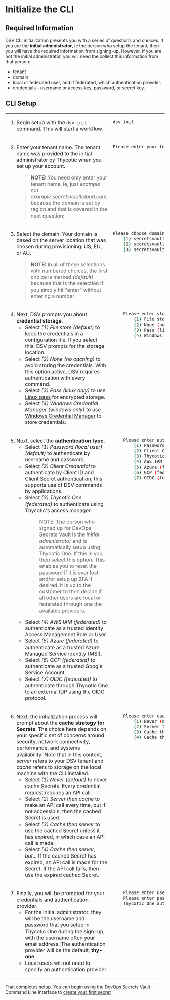 ﻿[title]: # (Initialize the CLI)
[tags]: # (DevOps Secrets Vault,DSV,)
[priority]: # (2300)

# Initialize the CLI

## Required Information

DSV CLI initialization presents you with a series of questions and choices. If you are the **initial administrator**, ie the person who setup the tenant, then you will have the required information from signing-up.  However, if you are not the initial administrator, you will need the collect this information from that person:
* tenant
* domain
* local or federated user, and if federated, which authentication provider.
* credentials - username or access key, password, or secret key.

## CLI Setup


<table style="width:100%">
<tr style="vertical-align:top">

<td style="width:70%">

1. Begin setup with the `dsv init` command. This will start a workflow.
</td>

<td style="width:30%">

```BASH
dsv init
```

</td>
</tr>
<tr style="vertical-align:top">
<td width="70%">

2. Enter your tenant name. The tenant name was provided to the initial administrator by Thycotic when you set up your account.
    >**NOTE:** You need only enter your tenant name, ie, just *example* not *example.secretsvaultcloud.com*, because the domain is set by region and that is covered in the next question:
</td>
<td width=30%>

```BASH
Please enter your tenant name: 
```
</td>
</tr>

<tr style="vertical-align:top">
<td>

3. Select the domain. Your domain is based on the server location that was chosen during provisioning: US, EU, or AU.
    >**NOTE:** In all of these selections with numbered choices, the first choice is marked *(default)* because that is the selection if you simply hit "enter" without entering a number.
</td>
<td width=30%>

```BASH
Please choose domain:
    (1) secretsvaultcloud.com (default)
    (2) secretsvaultcloud.eu
    (3) secretsvaultcloud.com.au
```
</td>
</tr>

<tr style="vertical-align:top">
<td>

4. Next, DSV prompts you about **credential storage**. 
    * Select *(1) File store (default)* to keep the credentials in a configuration file. If you select this, DSV prompts for the storage location.
    * Select *(2) None (no caching)* to avoid storing the credentials. With this option active, DSV requires authentication with every command.
    * Select *(3) Pass (linux only)* to use [Linux pass](https://www.passwordstore.org/) for encrypted storage.
    * Select *(4) Windows Credential Manager (windows only)* to use [Windows Credential Manager](https://support.microsoft.com/en-us/help/4026814/windows-accessing-credential-manager) to store credentials.

</td>
<td width=30%>

```BASH
    Please enter store type:
        (1) File store (default)
        (2) None (no caching)
        (3) Pass (linux only)
        (4) Windows Credential Manager (windows only)
```
</td>
</tr>

<tr style="vertical-align:top">
<td>

5. Next, select the **authentication type**.
    * Select *(1) Password (local user) (default)* to authenticate by username and password.
    * Select *(2) Client Credential* to authenticate by Client ID and Client Secret authentication; this supports use of DSV commands by applications.
    * Select *(3) Thycotic One (federated)* to authenticate using Thycotic's access manager.
        >NOTE: The person who signed up for DevOps Secrets Vault is the *initial administrator* and is automatically setup using Thycotic One. If this is you, then select this option.  This enables you to reset the password if it is ever lost and/or setup up 2FA if desired. It is up to the customer to then decide if all other users are local or federated through one the available providers.
    * Select *(4) AWS IAM (federated)* to authenticate as a trusted Identity Access Management Role or User.
    * Select *(5) Azure (federated)* to authenticate as a trusted Azure Managed Service Identity (MSI).
    * Select *(6) GCP (federated)* to authenticate as a trusted Google Service Account.
    * Select *(7) OIDC (federated)* to authenticate through Thycotic One to an external IDP using the OIDC protocol.

</td>
<td width=30%>

```BASH
    Please enter auth type:
        (1) Password (local user)(default)
        (2) Client Credential
        (3) Thycotic One (federated)
        (4) AWS IAM (federated)
        (5) Azure (federated)
        (6) GCP (federated)
        (7) OIDC (federated)
```
</td>
</tr>

<tr style="vertical-align:top">
<td>

6. Next, the initialization process will prompt about the **cache strategy for Secrets**. The choice here depends on your specific set of concerns around security, network connectivity, performance, and systems availability.
    Note that in this context, *server* refers to your DSV tenant and *cache* refers to storage on the local machine with the CLI installed.
    * Select *(1) Never (default)* to never cache Secrets. Every credential request requires an API call.
    * Select *(2) Server then cache* to make an API call every time, but if not accessible, then the cached Secret is used.
    * Select *(3) Cache then server* to use the cached Secret unless it has expired, in which case an API call is made.
    * Select *(4) Cache then server, but...* If the cached Secret has expired, an API call is made for the Secret.  If the API call fails, then use the expired cached Secret.
</td>
<td width=30%>

```BASH
    Please enter cache strategy for Secrets:
        (1) Never (default)
        (2) Server then cache
        (3) Cache then server
        (4) Cache then server, but allow expired cache if server unreachable
```
</td>
</tr>

<tr style="vertical-align:top">
<td>

7. Finally, you will be prompted for your credentials and authentication provider.  
    * For the initial administrator, they will be the username and password that you setup in Thycotic One during the sign-up, with the username often your email address.  The authentication provider will be the default, **thy-one**.
    * Local users will not need to specify an authentication provider.

</td>
<td width=30%>

```BASH
    Please enter username for tenant "example": admin@company.com
    Please enter password:   *********
    Thycotic One authentication provider name (default thy-one): thy-one
```

</td>
</table>

That completes setup. You can begin using the DevOps Secrets Vault Command Line Interface to [create your first secret](../secrets/index.md)

